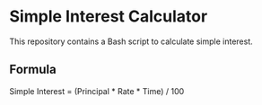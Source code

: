 # Simple Interest Calculator
This repository contains a Bash script to calculate simple interest.

## Formula
Simple Interest = (Principal * Rate * Time) / 100
